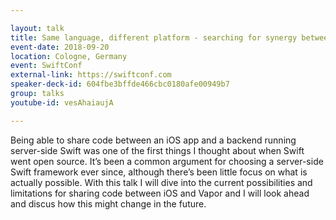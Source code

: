 ```yaml
---

layout: talk
title: Same language, different platform - searching for synergy between iOS and Vapor
event-date: 2018-09-20
location: Cologne, Germany
event: SwiftConf
external-link: https://swiftconf.com
speaker-deck-id: 604fbe3bffde466cbc0180afe00949b7
group: talks
youtube-id: vesAhaiaujA

---
```


Being able to share code between an iOS app and a backend running server-side Swift was one of the first things I thought about when Swift went open source. It’s been a common argument for choosing a server-side Swift framework ever since, although there’s been little focus on what is actually possible. With this talk I will dive into the current possibilities and limitations for sharing code between iOS and Vapor and I will look ahead and discus how this might change in the future.
